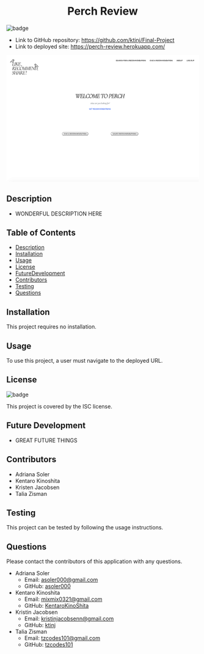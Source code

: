<h1 align=center>Perch Review</h1>

![badge](https://img.shields.io/badge/license-ISC-brightgreen)

- Link to GitHub repository: https://github.com/ktinj/Final-Project
- Link to deployed site: https://perch-review.herokuapp.com/

![Image of application](client/public/assets/PerchPhoto.png)

## Description
- WONDERFUL DESCRIPTION HERE


## Table of Contents
- [Description](#Description)
- [Installation](#Installation)
- [Usage](#Usage)
- [License](#License)
- [FutureDevelopment](#FutureDevelopment)
- [Contributors](#Contributors)
- [Testing](#Testing)
- [Questions](#Questions)

## Installation
This project requires no installation.

## Usage
To use this project, a user must navigate to the deployed URL. 

## License
![badge](https://img.shields.io/badge/license-ISC-brightgreen)

This project is covered by the ISC license.

## Future Development
- GREAT FUTURE THINGS

## Contributors
- Adriana Soler
- Kentaro Kinoshita
- Kristen Jacobsen
- Talia Zisman

## Testing
This project can be tested by following the usage instructions.

## Questions
Please contact the contributors of this application with any questions.
- Adriana Soler
    - Email: asoler000@gmail.com
    - GitHub: [asoler000](http://github.com/asoler000)
- Kentaro Kinoshita
    - Email: mixmix0321@gmail.com
    - GitHub: [KentaroKinoShita](http://github.com/KentaroKinoShita)
- Kristin Jacobsen
    - Email: kristinjacobsenn@gmail.com
    - GitHub: [ktinj](http://github.com/ktinj)
- Talia Zisman
    - Email: tzcodes101@gmail.com
    - GitHub: [tzcodes101](http://github.com/tzcodes101)